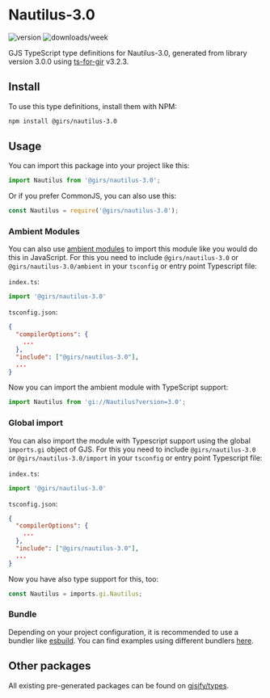 
# Nautilus-3.0

![version](https://img.shields.io/npm/v/@girs/nautilus-3.0)
![downloads/week](https://img.shields.io/npm/dw/@girs/nautilus-3.0)


GJS TypeScript type definitions for Nautilus-3.0, generated from library version 3.0.0 using [ts-for-gir](https://github.com/gjsify/ts-for-gir) v3.2.3.


## Install

To use this type definitions, install them with NPM:
```bash
npm install @girs/nautilus-3.0
```

## Usage

You can import this package into your project like this:
```ts
import Nautilus from '@girs/nautilus-3.0';
```

Or if you prefer CommonJS, you can also use this:
```ts
const Nautilus = require('@girs/nautilus-3.0');
```

### Ambient Modules

You can also use [ambient modules](https://github.com/gjsify/ts-for-gir/tree/main/packages/cli#ambient-modules) to import this module like you would do this in JavaScript.
For this you need to include `@girs/nautilus-3.0` or `@girs/nautilus-3.0/ambient` in your `tsconfig` or entry point Typescript file:

`index.ts`:
```ts
import '@girs/nautilus-3.0'
```

`tsconfig.json`:
```json
{
  "compilerOptions": {
    ...
  },
  "include": ["@girs/nautilus-3.0"],
  ...
}
```

Now you can import the ambient module with TypeScript support: 

```ts
import Nautilus from 'gi://Nautilus?version=3.0';
```

### Global import

You can also import the module with Typescript support using the global `imports.gi` object of GJS.
For this you need to include `@girs/nautilus-3.0` or `@girs/nautilus-3.0/import` in your `tsconfig` or entry point Typescript file:

`index.ts`:
```ts
import '@girs/nautilus-3.0'
```

`tsconfig.json`:
```json
{
  "compilerOptions": {
    ...
  },
  "include": ["@girs/nautilus-3.0"],
  ...
}
```

Now you have also type support for this, too:

```ts
const Nautilus = imports.gi.Nautilus;
```

### Bundle

Depending on your project configuration, it is recommended to use a bundler like [esbuild](https://esbuild.github.io/). You can find examples using different bundlers [here](https://github.com/gjsify/ts-for-gir/tree/main/examples).

## Other packages

All existing pre-generated packages can be found on [gjsify/types](https://github.com/gjsify/types).

